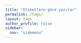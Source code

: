 ```yaml
---
title: "Etiketlere göre yazılar"
permalink: /tags/
layout: tags
author_profile: false
sidebar:
  nav: "sidemenu"
---
```

